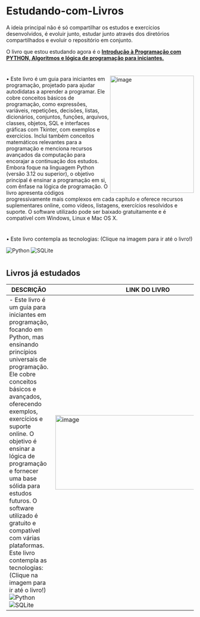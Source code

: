 # Estudando-com-Livros
A ideia principal não é só compartilhar os estudos e exercícios desenvolvidos, é evoluir junto, estudar junto através dos diretórios compartilhados e evoluir o repositório em conjunto.

O livro que estou estudando agora é o <a href='https://github.com/SkippeRBM/Estudando-com-Livros/tree/main/Introdução%20á%20programação%20com%20Python'>**Introdução à Programação com PYTHON, Algoritmos e lógica de programação para iniciantes.**</a>
#
<a href="https://amzn.to/3JLwXNa">
  <img align="right" width="225" height="315" src="https://m.media-amazon.com/images/I/61OKqJ+8AzL._SY466_.jpg" alt="image"> 
</a> 
 • Este livro é um guia para iniciantes em programação, projetado para ajudar autodidatas a aprender a programar. Ele cobre conceitos básicos de programação, como expressões, variáveis, repetições, decisões, listas, dicionários, conjuntos, funções, arquivos, classes, objetos, SQL e interfaces gráficas com Tkinter, com exemplos e exercícios. Inclui também conceitos matemáticos relevantes para a programação e menciona recursos avançados da computação para encorajar a continuação dos estudos. Embora foque na linguagem Python (versão 3.12 ou superior), o objetivo principal é ensinar a programação em si, com ênfase na lógica de programação. O livro apresenta códigos progressivamente mais complexos em cada capítulo e oferece recursos suplementares online, como vídeos, listagens, 
 exercícios resolvidos e suporte. O software utilizado pode ser baixado gratuitamente e é compatível com Windows, Linux e Mac OS X.

#

• Este livro contempla as tecnologias: (Clique na imagem para ir até o livro!)
 
![Python](https://img.shields.io/badge/Python-14354C?style=for-the-badge&logo=python&logoColor=white)
![SQLite](https://img.shields.io/badge/Sqlite-003B57?style=for-the-badge&logo=sqlite&logoColor=white)
#
## Livros já estudados
| DESCRIÇÃO | LINK DO LIVRO | 
| - | - |
| - Este livro é um guia para iniciantes em programação, focando em Python, mas ensinando princípios universais de programação. Ele cobre conceitos básicos e avançados, oferecendo exemplos, exercícios e suporte online. O objetivo é ensinar a lógica de programação e fornecer uma base sólida para estudos futuros. O software utilizado é gratuito e compatível com várias plataformas. Este livro contempla as tecnologias:  (Clique na imagem para ir até o livro!) <br>![Python](https://img.shields.io/badge/Python-14354C?style=for-the-badge&logo=python&logoColor=white)  ![SQLite](https://img.shields.io/badge/Sqlite-003B57?style=for-the-badge&logo=sqlite&logoColor=white)</br> | <a href="https://amzn.to/3JLwXNa"> <img align="right" width="500" height="200" src="https://m.media-amazon.com/images/I/61OKqJ+8AzL._SY466_.jpg" alt="image">  </a> |
